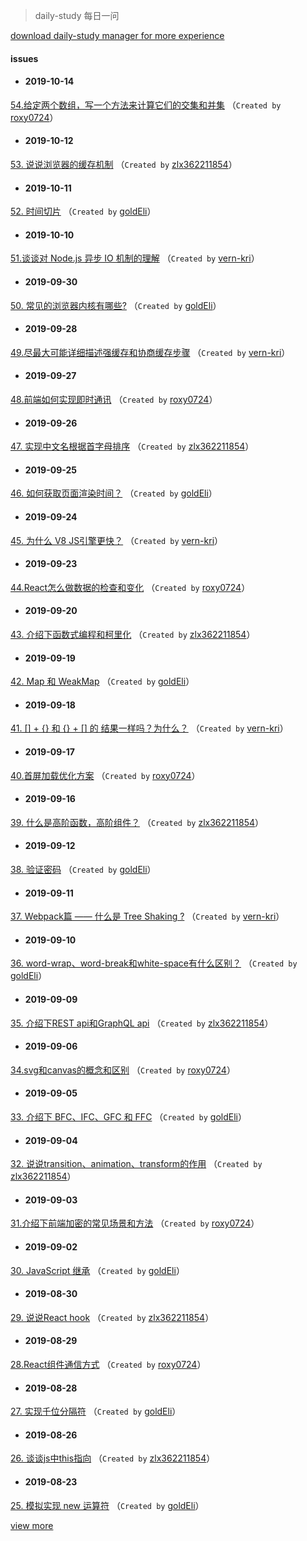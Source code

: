 
 > daily-study 每日一问

 [download daily-study manager for more experience](https://github.com/zlx362211854/issues-manager)
#### issues
* #### 2019-10-14
 [54.给定两个数组，写一个方法来计算它们的交集和并集](https://github.com/zlx362211854/daily-study/issues/93) （`Created by` [roxy0724](https://github.com/roxy0724)）

* #### 2019-10-12
 [53. 说说浏览器的缓存机制](https://github.com/zlx362211854/daily-study/issues/92) （`Created by` [zlx362211854](https://github.com/zlx362211854)）

* #### 2019-10-11
 [52. 时间切片](https://github.com/zlx362211854/daily-study/issues/90) （`Created by` [goldEli](https://github.com/goldEli)）

* #### 2019-10-10
 [51.谈谈对 Node.js 异步 IO 机制的理解](https://github.com/zlx362211854/daily-study/issues/89) （`Created by` [vern-kri](https://github.com/vern-kri)）

* #### 2019-09-30
 [50. 常见的浏览器内核有哪些?](https://github.com/zlx362211854/daily-study/issues/88) （`Created by` [goldEli](https://github.com/goldEli)）

* #### 2019-09-28
 [49.尽最大可能详细描述强缓存和协商缓存步骤](https://github.com/zlx362211854/daily-study/issues/87) （`Created by` [vern-kri](https://github.com/vern-kri)）

* #### 2019-09-27
 [48.前端如何实现即时通讯](https://github.com/zlx362211854/daily-study/issues/86) （`Created by` [roxy0724](https://github.com/roxy0724)）

* #### 2019-09-26
 [47. 实现中文名根据首字母排序](https://github.com/zlx362211854/daily-study/issues/85) （`Created by` [zlx362211854](https://github.com/zlx362211854)）

* #### 2019-09-25
 [46. 如何获取页面渲染时间？](https://github.com/zlx362211854/daily-study/issues/84) （`Created by` [goldEli](https://github.com/goldEli)）

* #### 2019-09-24
 [45. 为什么 V8 JS引擎更快？](https://github.com/zlx362211854/daily-study/issues/83) （`Created by` [vern-kri](https://github.com/vern-kri)）

* #### 2019-09-23
 [44.React怎么做数据的检查和变化](https://github.com/zlx362211854/daily-study/issues/82) （`Created by` [roxy0724](https://github.com/roxy0724)）

* #### 2019-09-20
 [43. 介绍下函数式编程和柯里化](https://github.com/zlx362211854/daily-study/issues/81) （`Created by` [zlx362211854](https://github.com/zlx362211854)）

* #### 2019-09-19
 [42. Map 和 WeakMap](https://github.com/zlx362211854/daily-study/issues/80) （`Created by` [goldEli](https://github.com/goldEli)）

* #### 2019-09-18
 [41. [] + {} 和 {} + [] 的 结果一样吗？为什么？](https://github.com/zlx362211854/daily-study/issues/79) （`Created by` [vern-kri](https://github.com/vern-kri)）

* #### 2019-09-17
 [40.首屏加载优化方案](https://github.com/zlx362211854/daily-study/issues/78) （`Created by` [roxy0724](https://github.com/roxy0724)）

* #### 2019-09-16
 [39. 什么是高阶函数，高阶组件？](https://github.com/zlx362211854/daily-study/issues/77) （`Created by` [zlx362211854](https://github.com/zlx362211854)）

* #### 2019-09-12
 [38. 验证密码](https://github.com/zlx362211854/daily-study/issues/76) （`Created by` [goldEli](https://github.com/goldEli)）

* #### 2019-09-11
 [37. Webpack篇 —— 什么是 Tree Shaking ?](https://github.com/zlx362211854/daily-study/issues/75) （`Created by` [vern-kri](https://github.com/vern-kri)）

* #### 2019-09-10
 [36. word-wrap、word-break和white-space有什么区别？](https://github.com/zlx362211854/daily-study/issues/74) （`Created by` [goldEli](https://github.com/goldEli)）

* #### 2019-09-09
 [35. 介绍下REST api和GraphQL api](https://github.com/zlx362211854/daily-study/issues/73) （`Created by` [zlx362211854](https://github.com/zlx362211854)）

* #### 2019-09-06
 [34.svg和canvas的概念和区别](https://github.com/zlx362211854/daily-study/issues/72) （`Created by` [roxy0724](https://github.com/roxy0724)）

* #### 2019-09-05
 [33. 介绍下 BFC、IFC、GFC 和 FFC](https://github.com/zlx362211854/daily-study/issues/70) （`Created by` [goldEli](https://github.com/goldEli)）

* #### 2019-09-04
 [32. 说说transition、animation、transform的作用](https://github.com/zlx362211854/daily-study/issues/69) （`Created by` [zlx362211854](https://github.com/zlx362211854)）

* #### 2019-09-03
 [31.介绍下前端加密的常见场景和方法](https://github.com/zlx362211854/daily-study/issues/68) （`Created by` [roxy0724](https://github.com/roxy0724)）

* #### 2019-09-02
 [30. JavaScript 继承](https://github.com/zlx362211854/daily-study/issues/67) （`Created by` [goldEli](https://github.com/goldEli)）

* #### 2019-08-30
 [29. 说说React hook](https://github.com/zlx362211854/daily-study/issues/66) （`Created by` [zlx362211854](https://github.com/zlx362211854)）

* #### 2019-08-29
 [28.React组件通信方式](https://github.com/zlx362211854/daily-study/issues/65) （`Created by` [roxy0724](https://github.com/roxy0724)）

* #### 2019-08-28
 [27. 实现千位分隔符](https://github.com/zlx362211854/daily-study/issues/64) （`Created by` [goldEli](https://github.com/goldEli)）

* #### 2019-08-26
 [26. 谈谈js中this指向](https://github.com/zlx362211854/daily-study/issues/63) （`Created by` [zlx362211854](https://github.com/zlx362211854)）

* #### 2019-08-23
 [25. 模拟实现 new 运算符](https://github.com/zlx362211854/daily-study/issues/56) （`Created by` [goldEli](https://github.com/goldEli)）

 [view more](https://github.com/zlx362211854/daily-study/issues)